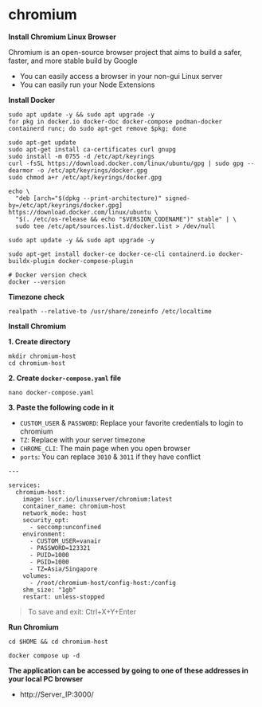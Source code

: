 # chromium

**Install Chromium Linux Browser**

Chromium is an open-source browser project that aims to build a safer, faster, and more stable build by Google

- You can easily access a browser in your non-gui Linux server
- You can easily run your Node Extensions

**Install Docker**

```
sudo apt update -y && sudo apt upgrade -y
for pkg in docker.io docker-doc docker-compose podman-docker containerd runc; do sudo apt-get remove $pkg; done

sudo apt-get update
sudo apt-get install ca-certificates curl gnupg
sudo install -m 0755 -d /etc/apt/keyrings
curl -fsSL https://download.docker.com/linux/ubuntu/gpg | sudo gpg --dearmor -o /etc/apt/keyrings/docker.gpg
sudo chmod a+r /etc/apt/keyrings/docker.gpg

echo \
  "deb [arch="$(dpkg --print-architecture)" signed-by=/etc/apt/keyrings/docker.gpg] https://download.docker.com/linux/ubuntu \
  "$(. /etc/os-release && echo "$VERSION_CODENAME")" stable" | \
  sudo tee /etc/apt/sources.list.d/docker.list > /dev/null

sudo apt update -y && sudo apt upgrade -y

sudo apt-get install docker-ce docker-ce-cli containerd.io docker-buildx-plugin docker-compose-plugin

# Docker version check
docker --version
```

**Timezone check**

```
realpath --relative-to /usr/share/zoneinfo /etc/localtime

```

**Install Chromium**

**1. Create directory**

```
mkdir chromium-host
cd chromium-host

```

**2. Create `docker-compose.yaml` file**

```
nano docker-compose.yaml
```

**3. Paste the following code in it**

- `CUSTOM_USER` & `PASSWORD`: Replace your favorite credentials to login to chromium
- `TZ`: Replace with your server timezone
- `CHROME_CLI`: The main page when you open browser
- `ports`: You can replace `3010` & `3011` if they have conflict

```
---

services:
  chromium-host:
    image: lscr.io/linuxserver/chromium:latest
    container_name: chromium-host
    network_mode: host
    security_opt:
      - seccomp:unconfined
    environment:
      - CUSTOM_USER=vanair
      - PASSWORD=123321
      - PUID=1000
      - PGID=1000
      - TZ=Asia/Singapore
    volumes:
      - /root/chromium-host/config-host:/config
    shm_size: "1gb"
    restart: unless-stopped

```

> To save and exit: Ctrl+X+Y+Enter
> 

**Run Chromium**

```
cd $HOME && cd chromium-host

docker compose up -d
```

**The application can be accessed by going to one of these addresses in your local PC browser**

- http://Server_IP:3000/
